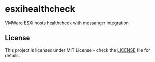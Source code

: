 # esxihealthcheck
VMWare ESXi hosts healthcheck with messanger integration

## License
This project is licensed under MIT License - check the [LICENSE](https://github.com/artemtsygankov/esxihealthcheck/blob/master/LICENSE) file for details.
